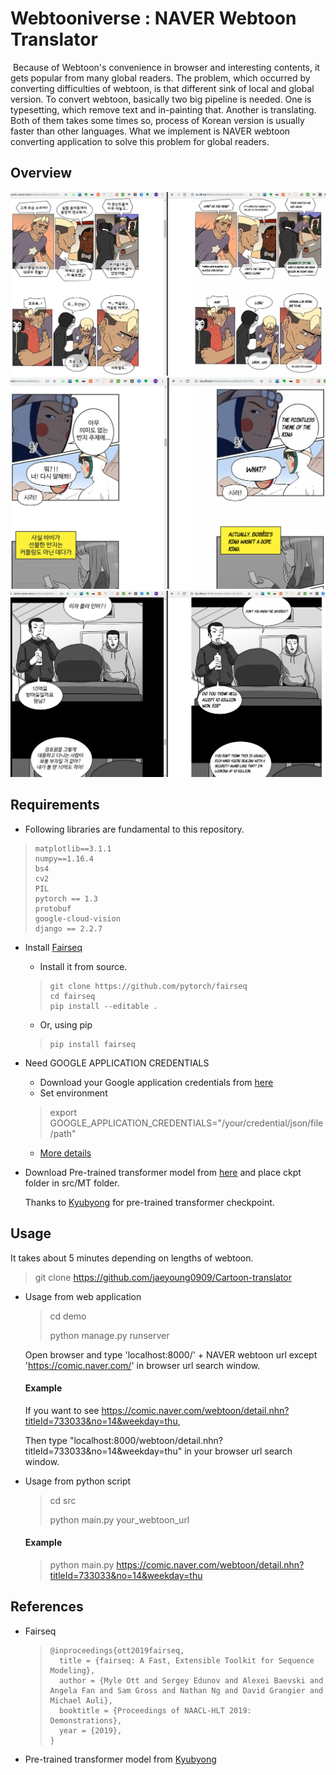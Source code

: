 # Webtooniverse : NAVER Webtoon Translator

​	Because of Webtoon's convenience in browser and interesting contents, it gets popular from many global readers. The problem, which occurred by converting difficulties of webtoon, is that different sink of local and global version. To convert webtoon, basically two big pipeline is needed. One is typesetting, which remove text and in-painting that. Another is translating. Both of them takes some times so, process of Korean version is usually faster than other languages. What we implement is NAVER webtoon converting application to solve this problem for global readers.

## Overview

![Alt](imgs/overview.png "덴마")
![Alt](imgs/overview1.png "유미와 친구들")
![Alt](imgs/overview2.png "로그아웃")


## Requirements

- Following libraries are fundamental to this repository.

> ```
> matplotlib==3.1.1
> numpy==1.16.4
> bs4
> cv2
> PIL
> pytorch == 1.3
> protobuf
> google-cloud-vision
> django == 2.2.7
> ```

- Install [Fairseq](https://github.com/pytorch/fairseq)

  - Install it from source.
  > ```
  > git clone https://github.com/pytorch/fairseq
  > cd fairseq
  > pip install --editable .
  > ```

  - Or, using pip

  > ```
  > pip install fairseq
  > ```

- Need GOOGLE APPLICATION CREDENTIALS

  - Download your Google application credentials from [here](https://console.cloud.google.com/apis/credentials?hl=ko&_ga=2.31092031.-1201035286.1573924448&_gac=1.221223530.1573927628.Cj0KCQiA2b7uBRDsARIsAEE9XpGb0pDs5JK3R2gONj10sxhgMTn8xrD7QNdgd4HATpjQbkQtnABDoPcaAkQJEALw_wcB)
  - Set environment

  > export GOOGLE_APPLICATION_CREDENTIALS="/your/credential/json/file/path"

  - [More details](https://cloud.google.com/docs/authentication/?hl=ko)

- Download Pre-trained transformer model from [here](https://www.dropbox.com/s/cmvkxxk1zr2cmnf/ko-en.zip?dl=0) and place ckpt folder in src/MT folder.

  Thanks to [Kyubyong](https://github.com/Kyubyong/cjk_trans) for pre-trained transformer checkpoint.

## Usage
It takes about 5 minutes depending on lengths of webtoon.

> git clone https://github.com/jaeyoung0909/Cartoon-translator

- Usage from web application 

  > cd demo
  >
  > python manage.py runserver

  Open browser and type 'localhost:8000/' + NAVER webtoon url except 'https://comic.naver.com/' in browser url search window.

  #### Example

  If you want to see https://comic.naver.com/webtoon/detail.nhn?titleId=733033&no=14&weekday=thu,

  Then type "localhost:8000/webtoon/detail.nhn?titleId=733033&no=14&weekday=thu" in your browser url search window.

- Usage from python script 

  > cd src
  >
  > python main.py your_webtoon_url 

  	#### Example 

  > python main.py https://comic.naver.com/webtoon/detail.nhn?titleId=733033&no=14&weekday=thu

  

## References

- Fairseq

  > ```
  > @inproceedings{ott2019fairseq,
  >   title = {fairseq: A Fast, Extensible Toolkit for Sequence Modeling},
  >   author = {Myle Ott and Sergey Edunov and Alexei Baevski and Angela Fan and Sam Gross and Nathan Ng and David Grangier and Michael Auli},
  >   booktitle = {Proceedings of NAACL-HLT 2019: Demonstrations},
  >   year = {2019},
  > }
  > ```

- Pre-trained transformer model from  [Kyubyong](https://github.com/Kyubyong/cjk_trans) 
